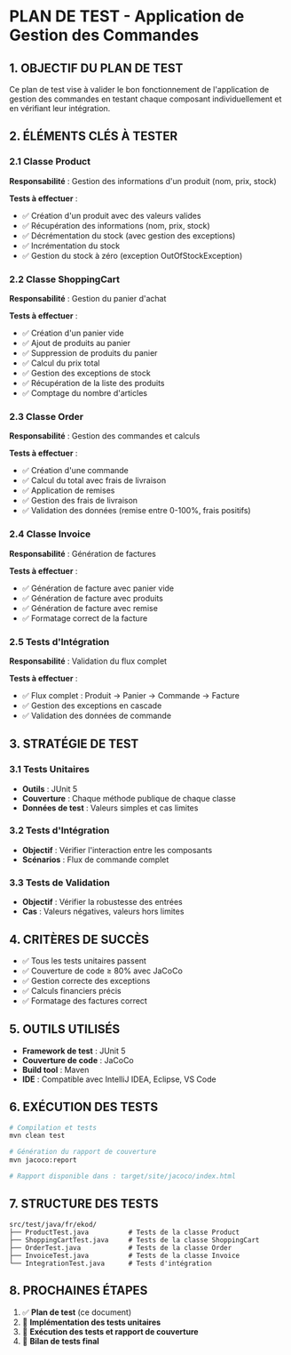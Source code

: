 # PLAN DE TEST - Application de Gestion des Commandes

## 1. OBJECTIF DU PLAN DE TEST

Ce plan de test vise à valider le bon fonctionnement de l'application de gestion des commandes en testant chaque composant individuellement et en vérifiant leur intégration.

## 2. ÉLÉMENTS CLÉS À TESTER

### 2.1 Classe Product
**Responsabilité** : Gestion des informations d'un produit (nom, prix, stock)

**Tests à effectuer** :
- ✅ Création d'un produit avec des valeurs valides
- ✅ Récupération des informations (nom, prix, stock)
- ✅ Décrémentation du stock (avec gestion des exceptions)
- ✅ Incrémentation du stock
- ✅ Gestion du stock à zéro (exception OutOfStockException)

### 2.2 Classe ShoppingCart
**Responsabilité** : Gestion du panier d'achat

**Tests à effectuer** :
- ✅ Création d'un panier vide
- ✅ Ajout de produits au panier
- ✅ Suppression de produits du panier
- ✅ Calcul du prix total
- ✅ Gestion des exceptions de stock
- ✅ Récupération de la liste des produits
- ✅ Comptage du nombre d'articles

### 2.3 Classe Order
**Responsabilité** : Gestion des commandes et calculs

**Tests à effectuer** :
- ✅ Création d'une commande
- ✅ Calcul du total avec frais de livraison
- ✅ Application de remises
- ✅ Gestion des frais de livraison
- ✅ Validation des données (remise entre 0-100%, frais positifs)

### 2.4 Classe Invoice
**Responsabilité** : Génération de factures

**Tests à effectuer** :
- ✅ Génération de facture avec panier vide
- ✅ Génération de facture avec produits
- ✅ Génération de facture avec remise
- ✅ Formatage correct de la facture

### 2.5 Tests d'Intégration
**Responsabilité** : Validation du flux complet

**Tests à effectuer** :
- ✅ Flux complet : Produit → Panier → Commande → Facture
- ✅ Gestion des exceptions en cascade
- ✅ Validation des données de commande

## 3. STRATÉGIE DE TEST

### 3.1 Tests Unitaires
- **Outils** : JUnit 5
- **Couverture** : Chaque méthode publique de chaque classe
- **Données de test** : Valeurs simples et cas limites

### 3.2 Tests d'Intégration
- **Objectif** : Vérifier l'interaction entre les composants
- **Scénarios** : Flux de commande complet

### 3.3 Tests de Validation
- **Objectif** : Vérifier la robustesse des entrées
- **Cas** : Valeurs négatives, valeurs hors limites

## 4. CRITÈRES DE SUCCÈS

- ✅ Tous les tests unitaires passent
- ✅ Couverture de code ≥ 80% avec JaCoCo
- ✅ Gestion correcte des exceptions
- ✅ Calculs financiers précis
- ✅ Formatage des factures correct

## 5. OUTILS UTILISÉS

- **Framework de test** : JUnit 5
- **Couverture de code** : JaCoCo
- **Build tool** : Maven
- **IDE** : Compatible avec IntelliJ IDEA, Eclipse, VS Code

## 6. EXÉCUTION DES TESTS

```bash
# Compilation et tests
mvn clean test

# Génération du rapport de couverture
mvn jacoco:report

# Rapport disponible dans : target/site/jacoco/index.html
```

## 7. STRUCTURE DES TESTS

```
src/test/java/fr/ekod/
├── ProductTest.java          # Tests de la classe Product
├── ShoppingCartTest.java     # Tests de la classe ShoppingCart
├── OrderTest.java            # Tests de la classe Order
├── InvoiceTest.java          # Tests de la classe Invoice
└── IntegrationTest.java      # Tests d'intégration
```

## 8. PROCHAINES ÉTAPES

1. ✅ **Plan de test** (ce document)
2. 🔄 **Implémentation des tests unitaires**
3. 🔄 **Exécution des tests et rapport de couverture**
4. 🔄 **Bilan de tests final** 